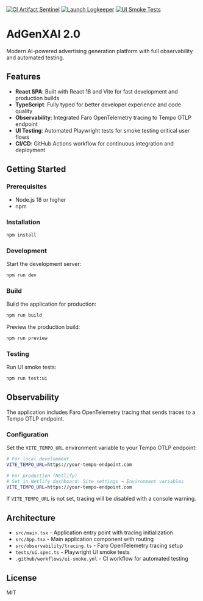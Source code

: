 [![CI Artifact Sentinel](https://example.com/ci-artifact-sentinel-badge.svg)](https://example.com/ci-artifact-sentinel) [![Launch Logkeeper](https://github.com/brandonlacoste9-tech/adgenxai-2.0/actions/workflows/launch-logkeeper.yml/badge.svg)](https://github.com/brandonlacoste9-tech/adgenxai-2.0/actions/workflows/launch-logkeeper.yml) [![UI Smoke Tests](https://github.com/brandonlacoste9-tech/adgenxai-2.0/actions/workflows/ui-smoke.yml/badge.svg)](https://github.com/brandonlacoste9-tech/adgenxai-2.0/actions/workflows/ui-smoke.yml)

# AdGenXAI 2.0

Modern AI-powered advertising generation platform with full observability and automated testing.

## Features

- **React SPA**: Built with React 18 and Vite for fast development and production builds
- **TypeScript**: Fully typed for better developer experience and code quality
- **Observability**: Integrated Faro OpenTelemetry tracing to Tempo OTLP endpoint
- **UI Testing**: Automated Playwright tests for smoke testing critical user flows
- **CI/CD**: GitHub Actions workflow for continuous integration and deployment

## Getting Started

### Prerequisites

- Node.js 18 or higher
- npm

### Installation

```bash
npm install
```

### Development

Start the development server:

```bash
npm run dev
```

### Build

Build the application for production:

```bash
npm run build
```

Preview the production build:

```bash
npm run preview
```

### Testing

Run UI smoke tests:

```bash
npm run test:ui
```

## Observability

The application includes Faro OpenTelemetry tracing that sends traces to a Tempo OTLP endpoint.

### Configuration

Set the `VITE_TEMPO_URL` environment variable to your Tempo OTLP endpoint:

```bash
# For local development
VITE_TEMPO_URL=https://your-tempo-endpoint.com

# For production (Netlify)
# Set in Netlify dashboard: Site settings → Environment variables
VITE_TEMPO_URL=https://your-tempo-endpoint.com
```

If `VITE_TEMPO_URL` is not set, tracing will be disabled with a console warning.

## Architecture

- `src/main.tsx` - Application entry point with tracing initialization
- `src/App.tsx` - Main application component with routing
- `src/observability/tracing.ts` - Faro OpenTelemetry tracing setup
- `tests/ui.spec.ts` - Playwright UI smoke tests
- `.github/workflows/ui-smoke.yml` - CI workflow for automated testing

## License

MIT